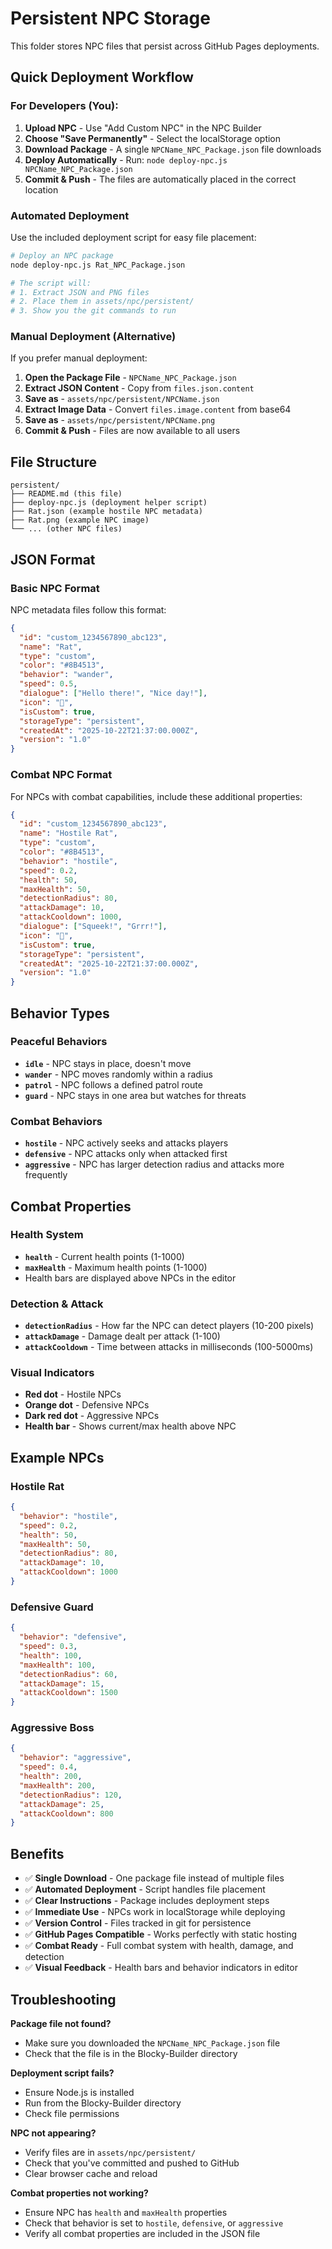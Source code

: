 # Persistent NPC Storage

This folder stores NPC files that persist across GitHub Pages deployments.

## Quick Deployment Workflow

### For Developers (You):

1. **Upload NPC** - Use "Add Custom NPC" in the NPC Builder
2. **Choose "Save Permanently"** - Select the localStorage option
3. **Download Package** - A single `NPCName_NPC_Package.json` file downloads
4. **Deploy Automatically** - Run: `node deploy-npc.js NPCName_NPC_Package.json`
5. **Commit & Push** - The files are automatically placed in the correct location

### Automated Deployment

Use the included deployment script for easy file placement:

```bash
# Deploy an NPC package
node deploy-npc.js Rat_NPC_Package.json

# The script will:
# 1. Extract JSON and PNG files
# 2. Place them in assets/npc/persistent/
# 3. Show you the git commands to run
```

### Manual Deployment (Alternative)

If you prefer manual deployment:

1. **Open the Package File** - `NPCName_NPC_Package.json`
2. **Extract JSON Content** - Copy from `files.json.content`
3. **Save as** - `assets/npc/persistent/NPCName.json`
4. **Extract Image Data** - Convert `files.image.content` from base64
5. **Save as** - `assets/npc/persistent/NPCName.png`
6. **Commit & Push** - Files are now available to all users

## File Structure

```
persistent/
├── README.md (this file)
├── deploy-npc.js (deployment helper script)
├── Rat.json (example hostile NPC metadata)
├── Rat.png (example NPC image)
└── ... (other NPC files)
```

## JSON Format

### Basic NPC Format

NPC metadata files follow this format:

```json
{
  "id": "custom_1234567890_abc123",
  "name": "Rat",
  "type": "custom",
  "color": "#8B4513",
  "behavior": "wander",
  "speed": 0.5,
  "dialogue": ["Hello there!", "Nice day!"],
  "icon": "🎨",
  "isCustom": true,
  "storageType": "persistent",
  "createdAt": "2025-10-22T21:37:00.000Z",
  "version": "1.0"
}
```

### Combat NPC Format

For NPCs with combat capabilities, include these additional properties:

```json
{
  "id": "custom_1234567890_abc123",
  "name": "Hostile Rat",
  "type": "custom",
  "color": "#8B4513",
  "behavior": "hostile",
  "speed": 0.2,
  "health": 50,
  "maxHealth": 50,
  "detectionRadius": 80,
  "attackDamage": 10,
  "attackCooldown": 1000,
  "dialogue": ["Squeek!", "Grrr!"],
  "icon": "🎨",
  "isCustom": true,
  "storageType": "persistent",
  "createdAt": "2025-10-22T21:37:00.000Z",
  "version": "1.0"
}
```

## Behavior Types

### Peaceful Behaviors
- **`idle`** - NPC stays in place, doesn't move
- **`wander`** - NPC moves randomly within a radius
- **`patrol`** - NPC follows a defined patrol route
- **`guard`** - NPC stays in one area but watches for threats

### Combat Behaviors
- **`hostile`** - NPC actively seeks and attacks players
- **`defensive`** - NPC attacks only when attacked first
- **`aggressive`** - NPC has larger detection radius and attacks more frequently

## Combat Properties

### Health System
- **`health`** - Current health points (1-1000)
- **`maxHealth`** - Maximum health points (1-1000)
- Health bars are displayed above NPCs in the editor

### Detection & Attack
- **`detectionRadius`** - How far the NPC can detect players (10-200 pixels)
- **`attackDamage`** - Damage dealt per attack (1-100)
- **`attackCooldown`** - Time between attacks in milliseconds (100-5000ms)

### Visual Indicators
- **Red dot** - Hostile NPCs
- **Orange dot** - Defensive NPCs  
- **Dark red dot** - Aggressive NPCs
- **Health bar** - Shows current/max health above NPC

## Example NPCs

### Hostile Rat
```json
{
  "behavior": "hostile",
  "speed": 0.2,
  "health": 50,
  "maxHealth": 50,
  "detectionRadius": 80,
  "attackDamage": 10,
  "attackCooldown": 1000
}
```

### Defensive Guard
```json
{
  "behavior": "defensive",
  "speed": 0.3,
  "health": 100,
  "maxHealth": 100,
  "detectionRadius": 60,
  "attackDamage": 15,
  "attackCooldown": 1500
}
```

### Aggressive Boss
```json
{
  "behavior": "aggressive",
  "speed": 0.4,
  "health": 200,
  "maxHealth": 200,
  "detectionRadius": 120,
  "attackDamage": 25,
  "attackCooldown": 800
}
```

## Benefits

- ✅ **Single Download** - One package file instead of multiple files
- ✅ **Automated Deployment** - Script handles file placement
- ✅ **Clear Instructions** - Package includes deployment steps
- ✅ **Immediate Use** - NPCs work in localStorage while deploying
- ✅ **Version Control** - Files tracked in git for persistence
- ✅ **GitHub Pages Compatible** - Works perfectly with static hosting
- ✅ **Combat Ready** - Full combat system with health, damage, and detection
- ✅ **Visual Feedback** - Health bars and behavior indicators in editor

## Troubleshooting

**Package file not found?**
- Make sure you downloaded the `NPCName_NPC_Package.json` file
- Check that the file is in the Blocky-Builder directory

**Deployment script fails?**
- Ensure Node.js is installed
- Run from the Blocky-Builder directory
- Check file permissions

**NPC not appearing?**
- Verify files are in `assets/npc/persistent/`
- Check that you've committed and pushed to GitHub
- Clear browser cache and reload

**Combat properties not working?**
- Ensure NPC has `health` and `maxHealth` properties
- Check that behavior is set to `hostile`, `defensive`, or `aggressive`
- Verify all combat properties are included in the JSON file
